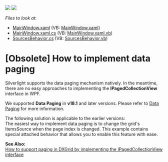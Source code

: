 <!-- default badges list -->
[![](https://img.shields.io/badge/Open_in_DevExpress_Support_Center-FF7200?style=flat-square&logo=DevExpress&logoColor=white)](https://supportcenter.devexpress.com/ticket/details/E4114)
[![](https://img.shields.io/badge/📖_How_to_use_DevExpress_Examples-e9f6fc?style=flat-square)](https://docs.devexpress.com/GeneralInformation/403183)
<!-- default badges end -->
<!-- default file list -->
*Files to look at*:

* [MainWindow.xaml](./CS/DXGridDataPager/MainWindow.xaml) (VB: [MainWindow.xaml](./VB/DXGridDataPager/MainWindow.xaml))
* [MainWindow.xaml.cs](./CS/DXGridDataPager/MainWindow.xaml.cs) (VB: [MainWindow.xaml.vb](./VB/DXGridDataPager/MainWindow.xaml.vb))
* [SourcesBehavior.cs](./CS/DXGridDataPager/SourcesBehavior.cs) (VB: [SourcesBehavior.vb](./VB/DXGridDataPager/SourcesBehavior.vb))
<!-- default file list end -->
# [Obsolete] How to implement data paging

Silverlight supports the data paging mechanism natively. In the meantime, there are no easy approaches to implementing the **IPagedCollectionView** interface in WPF.

  
We supported **Data Paging** in **v18.1** and later versions. Please refer to [Data Paging](https://docs.devexpress.com/WPF/120186/controls-and-libraries/data-grid/paging-and-scrolling/data-paging) for more information.  
  
The following solution is applicable to the earlier versions:  
The easiest way to implement data paging is to change the grid's ItemsSource when the page index is changed. This example contains special attached behavior that allows you to enable this feature with ease.

  
**See Also:**  
[How to support paging in DXGrid by implementing the IPagedCollectionView interface](https://www.devexpress.com/Support/Center/p/T226182.aspx)


